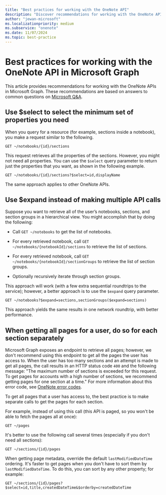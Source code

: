 ```yaml
---
title: "Best practices for working with the OneNote API"
description: "Discover recommendations for working with the OneNote API in Microsoft Graph based on answers to common questions on Microsoft Q&A."
author: "jewan-microsoft"
ms.localizationpriority: medium
ms.subservice: "onenote"
ms.date: 11/07/2024
ms.topic: best-practice
---
```


# Best practices for working with the OneNote API in Microsoft Graph

This article provides recommendations for working with the OneNote APIs in Microsoft Graph. These recommendations are based on answers to common questions on [Microsoft Q&A](/answers/topics/microsoft-graph-notes.html).

## Use $select to select the minimum set of properties you need

When you query for a resource (for example, sections inside a notebook), you make a request similar to the following.

```http
GET ~/notebooks/{id}/sections
```

This request retrieves all the properties of the sections. However, you might not need all properties. You can use the `$select` query parameter to return just the properties that you want, as shown in the following example.

```http
GET ~/notebooks/{id}/sections?$select=id,displayName
```

The same approach applies to other OneNote APIs.

## Use $expand instead of making multiple API calls

Suppose you want to retrieve all of the user’s notebooks, sections, and section groups in a hierarchical view. You might accomplish that by doing the following:

* Call `GET ~/notebooks` to get the list of notebooks.

* For every retrieved notebook, call `GET ~/notebooks/{notebookId}/sections` to retrieve the list of sections.

* For every retrieved notebook, call `GET ~/notebooks/{notebookId}/sectionGroups` to retrieve the list of section groups.

* Optionally recursively iterate through section groups.

This approach will work (with a few extra sequential roundtrips to the service); however, a better approach is to use the `$expand` query parameter. 

```http
GET ~/notebooks?$expand=sections,sectionGroups($expand=sections)
```

This approach yields the same results in one network roundtrip, with better performance.

## When getting all pages for a user, do so for each section separately

Microsoft Graph exposes an endpoint to retrieve all pages; however, we don't recommend using this endpoint to get all the pages the user has access to. When the user has too many sections and an attempt is made to get all pages, the call results in an HTTP status code `400` and the following message: "The maximum number of sections is exceeded for this request. To get pages for accounts with a high number of sections, we recommend getting pages for one section at a time." For more information about this error code, see [OneNote error codes](/graph/onenote-error-codes#20266).

To get all pages that a user has access to, the best practice is to make separate calls to get the pages for each section.

For example, instead of using this call (this API is paged, so you won't be able to fetch the pages all at once):

```http
GET ~/pages
```

It's better to use the following call several times (especially if you don't need all sections):

```http
GET ~/sections/{id}/pages
```

When getting page metadata, override the default `lastModifiedDateTime` ordering. It's faster to get pages when you don't have to sort them by `lastModifiedDateTime`. To do this, you can sort by any other property; for example:

```http
GET ~/sections/{id}/pages?$select=id,title,createdDateTime&$orderby=createdDateTime
```

